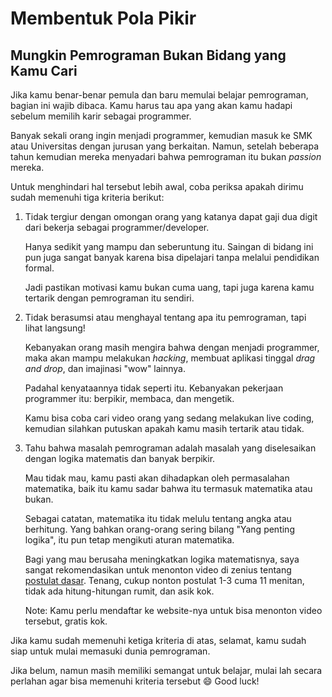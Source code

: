 # Membentuk Pola Pikir
## Mungkin Pemrograman Bukan Bidang yang Kamu Cari
Jika kamu benar-benar pemula dan baru memulai belajar pemrograman, bagian ini wajib dibaca. Kamu harus tau apa yang akan kamu hadapi sebelum memilih karir sebagai programmer.

Banyak sekali orang ingin menjadi programmer, kemudian masuk ke SMK atau Universitas dengan jurusan yang berkaitan. Namun, setelah beberapa tahun kemudian mereka menyadari bahwa pemrograman itu bukan *passion* mereka.

Untuk menghindari hal tersebut lebih awal, coba periksa apakah dirimu sudah memenuhi tiga kriteria berikut:

1. Tidak tergiur dengan omongan orang yang katanya dapat gaji dua digit dari bekerja sebagai programmer/developer.

    Hanya sedikit yang mampu dan seberuntung itu. Saingan di bidang ini pun juga sangat banyak karena bisa dipelajari tanpa melalui pendidikan formal.

    Jadi pastikan motivasi kamu bukan cuma uang, tapi juga karena kamu tertarik dengan pemrograman itu sendiri.

2. Tidak berasumsi atau menghayal tentang apa itu pemrograman, tapi lihat langsung!

    Kebanyakan orang masih mengira bahwa dengan menjadi programmer, maka akan mampu melakukan *hacking*, membuat aplikasi tinggal *drag and drop*, dan imajinasi "wow" lainnya.

    Padahal kenyataannya tidak seperti itu. Kebanyakan pekerjaan programmer itu: berpikir, membaca, dan mengetik.

    Kamu bisa coba cari video orang yang sedang melakukan live coding, kemudian silahkan putuskan apakah kamu masih tertarik atau tidak.

3. Tahu bahwa masalah pemrograman adalah masalah yang diselesaikan dengan logika matematis dan banyak berpikir.

    Mau tidak mau, kamu pasti akan dihadapkan oleh permasalahan matematika, baik itu kamu sadar bahwa itu termasuk matematika atau bukan.

    Sebagai catatan, matematika itu tidak melulu tentang angka atau berhitung. Yang bahkan orang-orang sering bilang "Yang penting logika", itu pun tetap mengikuti aturan matematika.

    Bagi yang mau berusaha meningkatkan logika matematisnya, saya sangat rekomendasikan untuk menonton video di zenius tentang [postulat dasar](https://www.zenius.net/c/402/postulat-dasar/). Tenang, cukup nonton postulat 1-3 cuma 11 menitan, tidak ada hitung-hitungan rumit, dan asik kok.

    Note: Kamu perlu mendaftar ke website-nya untuk bisa menonton video tersebut, gratis kok.

Jika kamu sudah memenuhi ketiga kriteria di atas, selamat, kamu sudah siap untuk mulai memasuki dunia pemrograman.

Jika belum, namun masih memiliki semangat untuk belajar, mulai lah secara perlahan agar bisa memenuhi kriteria tersebut 😄 Good luck!